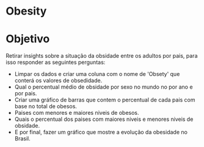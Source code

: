 # Obesity
# Objetivo
Retirar insights sobre a situação da obsidade entre os adultos por pais, para isso responder as seguintes perguntas:
- Limpar os dados e criar uma coluna com o nome de 'Obsety' que conterá os valores de obsedidade.
- Qual o percentual médio de obsidade por sexo no mundo no por ano e por pais.
- Criar uma gráfico de barras que contem o percentual de cada pais com base no total de obesos.
- Paises com menores e maiores niveis de obesos.
- Quais o percentual dos paises com maiores niveis e menores niveis de obsidade.
- E por final, fazer um gráfico que mostre a evolução da obesidade no Brasil.
